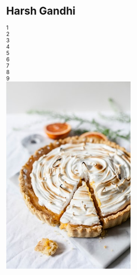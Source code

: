 
<head>
  <meta charset="utf-8">
  <link rel="stylesheet" type="text/css" href="mystyle.css">
</head>
<body>
  <h1>Harsh Gandhi</h1>
  <div class="grid-container">
  <div class="grid-item">1</div>
  <div class="grid-item">2</div>
  <div class="grid-item">3</div>
  <div class="grid-item">4</div>
  <div class="grid-item">5</div>
  <div class="grid-item">6</div>
  <div class="grid-item">7</div>
  <div class="grid-item">8</div>
  <div class="grid-item">9</div>
</div>
  <img src="flower.jpg" alt="Pie:)">
</body>



